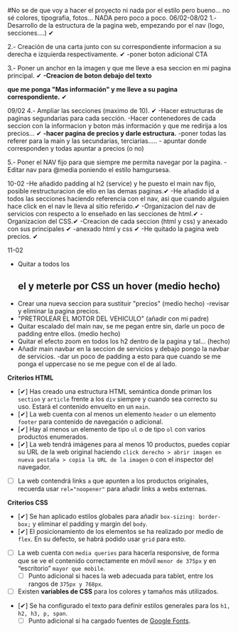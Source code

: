 #No se de que voy a hacer el proyecto ni nada por el estilo pero bueno... no sé colores, tipografia, fotos... NADA pero poco a poco.
06/02-08/02
1.- Desarrollo de la estructura de la pagina web, empezando por el nav (logo, secciones....) ✔

2.- Creación de una carta junto con su correspondiente informacion a su derecha e izquierda respectivamente. ✔
    -poner boton adicional CTA
    
3.- Poner un anchor en la imagen y que me lleve a esa seccion en mi pagina principal. ✔
    **-Creacion de boton debajo del texto <p> que me ponga "Mas información" y me lleve a su pagina correspondiente.** ✔
  
09/02
4.- Ampliar las secciones (maximo de 10). ✔
    -Hacer estructuras de paginas segundarias para cada sección.
    -Hacer contenedores de cada seccion con la informacion y boton más información y que me redirija a los precios... ✔
        **-hacer pagina de precios y darle estructura.** 
    -poner todas las referer para la main y las secundarias, terciarias.....
        - apuntar donde corresponden y todas apuntar a precios (o no) 

5.- Poner el NAV fijo para que siempre me permita navegar por la pagina.
    -Editar nav para @media poniendo el estilo hamgursesa.

10-02
-He añadido padding al h2 (service) y he puesto el main nav fijo, posible restructuracion de ello en las demas paginas.✔
-He añadido id a todos las secciones haciendo referencia con el nav, asi que cuando alguien hace click en el nav le lleva al sitio referido.✔
-Organizacion del nav de servicios con respecto a lo enseñado en las secciones de html.✔
-Organizacion del CSS.✔
-Creacion de cada seccion (html y css) y anexado con sus principales ✔
    -anexado html y css ✔
-He quitado la pagina web precios. ✔

11-02
- Quitar a todos los <h2> el <a> y meterle por CSS un hover (medio hecho)
- Crear una nueva seccion para sustituir "precios" (medio hecho)
    -revisar y eliminar la pagina precios.
- "PRETROLEAR EL MOTOR DEL VEHICULO" (añadir con mi padre)
- Quitar escalado del main nav, se me pegan entre sin, darle un poco de padding entre ellos. (medio hecho)
- Quitar el efecto zoom en todos los h2 dentro de la pagina y tal... (hecho)
- Añadir main navbar en la seccion de servicios y debajo pongo la navbar de servicios.
    -dar un poco de padding a esto para que cuando se me ponga el uppercase no se me pegue con el de al lado.







**Criterios HTML**

- [✔]  Has creado una estructura HTML semántica donde priman los `section` y `article` frente a los `div` siempre y cuando sea correcto su uso. Estará el contenido envuelto en un `main`.
- [✔]  La web cuenta con al menos un elemento `header` o un elemento `footer` para contenido de navegación o adicional.
- [✔]  Hay al menos un elemento de tipo `ul` o de tipo `ol` con varios productos enumerados.
- [✔]  La web tendrá imágenes para al menos 10 productos, puedes copiar su URL de la web original haciendo `click derecho > abrir imagen en nueva pestaña > copia la URL de la imagen` o con el inspector del navegador.
- [ ]  La web contendrá links `a` que apunten a los productos originales, recuerda usar `rel="noopener"` para añadir links a webs externas.

**Criterios CSS**

- [✔]  Se han aplicado estilos globales para añadir `box-sizing: border-box;` y eliminar el padding y margin del `body`.
- [✔]  El posicionamiento de los elementos se ha realizado por medio de `flex`. En su defecto, se habrá podido usar `grid` para esto.
- [ ]  La web cuenta con `media queries` para hacerla responsive, de forma que se ve el contenido correctamente en móvil `menor de 375px` y en “escritorio” `mayor que mobile`.
    - [ ]  Punto adicional si haces la web adecuada para tablet, entre los rangos de `375px y 768px`.
- [ ]  Existen **variables de CSS** para los colores y tamaños más utilizados.
- [✔]  Se ha configurado el texto para definir estilos generales para los `h1, h2, h3, p, span`.
    - [ ]  Punto adicional si ha cargado fuentes de [Google Fonts](https://fonts.google.com/).